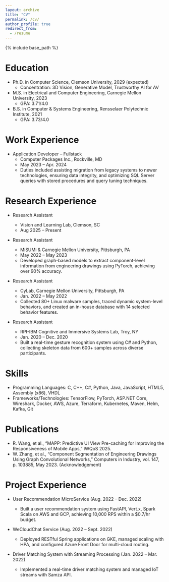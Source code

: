 ```yaml
---
layout: archive
title: "CV"
permalink: /cv/
author_profile: true
redirect_from:
  - /resume
---
```


{% include base_path %}

Education
======
* Ph.D. in Computer Science, Clemson University, 2029 (expected)
  * Concentration: 3D Vision, Generative Model, Trustworthy AI for AV
* M.S. in Electrical and Computer Engineering, Carnegie Mellon University, 2023
  * GPA: 3.71/4.0
* B.S. in Computer & Systems Engineering, Rensselaer Polytechnic Institute, 2021
  * GPA: 3.73/4.0

Work Experience
======
* Application Developer – Fullstack  
  * Computer Packages Inc., Rockville, MD  
  * May 2023 – Apr. 2024
  * Duties included assisting migration from legacy systems to newer technologies, ensuring data integrity, and optimizing SQL Server queries with stored procedures and query tuning techniques.

Research Experience
======

* Research Assistant  
  * Vision and Learning Lab, Clemson, SC  
  * Aug 2025 – Present
    
* Research Assistant  
  * MiSUMi & Carnegie Mellon University, Pittsburgh, PA  
  * May 2022 – May 2023
  * Developed graph-based models to extract component-level information from engineering drawings using PyTorch, achieving over 90% accuracy.

* Research Assistant  
  * CyLab, Carnegie Mellon University, Pittsburgh, PA  
  * Jan. 2022 – May 2022
  * Collected 80+ Linux malware samples, traced dynamic system-level behaviors, and created an in-house database with 14 selected behavior features.

* Research Assistant  
  * RPI-IBM Cognitive and Immersive Systems Lab, Troy, NY  
  * Jan. 2020 – Dec. 2020
  * Built a real-time gesture recognition system using C# and Python, collecting skeleton data from 600+ samples across diverse participants.

Skills
======
* Programming Languages: C, C++, C#, Python, Java, JavaScript, HTML5, Assembly (x86), VHDL
* Frameworks/Technologies: TensorFlow, PyTorch, ASP.NET Core, Wireshark, Docker, AWS, Azure, Terraform, Kubernetes, Maven, Helm, Kafka, Git

Publications
======
<!-- <ul>{% for post in site.publications reversed %}
  {% include archive-single-cv.html %}
{% endfor %}</ul> -->
* R. Wang, et al., “MAPP: Predictive UI View Pre-caching for Improving the Responsiveness of Mobile Apps,” IWQoS 2025.
* W. Zhang, et al., “Component Segmentation of Engineering Drawings Using Graph Convolutional Networks,” Computers in Industry, vol. 147, p. 103885, May 2023. (Acknowledgement)

<!-- Talks
======
<ul>{% for post in site.talks reversed %}
  {% include archive-single-talk-cv.html %}
{% endfor %}</ul>

Teaching
======
<ul>{% for post in site.teaching reversed %}
  {% include archive-single-cv.html %}
{% endfor %}</ul> -->

Project Experience
======
* User Recommendation MicroService (Aug. 2022 – Dec. 2022)
  * Built a user recommendation system using FastAPI, Vert.x, Spark Scala on AWS and GCP, achieving 10,000 RPS within a $0.7/hr budget.

* WeCloudChat Service (Aug. 2022 – Sept. 2022)
  * Deployed RESTful Spring applications on GKE, managed scaling with HPA, and configured Azure Front Door for multi-cloud routing.

* Driver Matching System with Streaming Processing (Jan. 2022 – Mar. 2022)
  * Implemented a real-time driver matching system and managed IoT streams with Samza API.

<!-- Service and Leadership
======
* Currently signed in to 43 different Slack teams. -->
